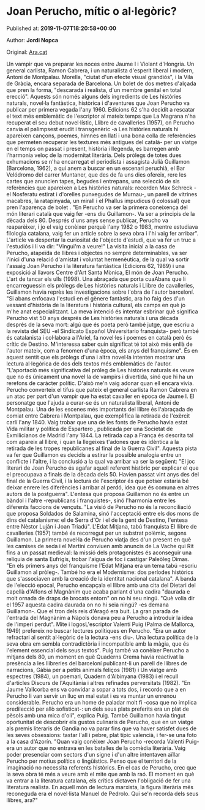 
# Joan Perucho, mític o al·legòric?

Published at: **2019-11-07T18:20:58+00:00**

Author: **Jordi Nopca**

Original: [Ara.cat](https://llegim.ara.cat/actualitat/Joan-Perucho-mitic-allegoric_0_2339766229.html)

Un vampir que va preparar les noces entre Jaume I i Violant d'Hongria. Un general carlista, Ramon Cabrera, i un naturalista d'esperit liberal i modern, Antoni de Montpalau. Morella, "ciutat d'un efecte visual grandiós", i la Vila de Gràcia, encara separada de Barcelona. Un bolet de dos metres d'alçada que pren la forma, "descarada i realista, d'un membre genital en total erecció". Aquests són només alguns dels ingredients de Les històries naturals, novel·la fantàstica, històrica i d'aventures que Joan Perucho va publicar per primera vegada l'any 1960. Edicions 62 s'ha decidit a rescatar el text més emblemàtic de l'escriptor al mateix temps que La Magrana n'ha recuperat el seu debut novel·lístic, Llibre de cavalleries (1957), on Perucho canvia el palimpsest erudit i transgenèric -a Les històries naturals hi apareixen cançons, poemes, himnes en llatí i una bona colla de referències que permeten recuperar les textures més antigues del català- per un viatge en el temps on passat i present, història i llegenda, es barregen amb l'harmonia veloç de la modernitat literària.
Dels pròlegs de totes dues exhumacions se n'ha encarregat el periodista i assagista Julià Guillamon (Barcelona, 1962), a qui anem a buscar en un escenari peruchià, el Bar Velódromo del carrer Muntaner, que des de fa uns dies ofereix, rere les cartes que anuncien tapes, begudes i entrepans, una selecció de sis referències que apareixen a Les històries naturals: recorden Max Schreck -el Nosferatu estirat i d'orelles punxegudes de Murnau-, un parell de vitrines macabres, la ratapinyada, un mirall i el Phallus impudicus (i colossal) que pren l'aparença de bolet .
"En Perucho va ser la primera coneixença del món literari català que vaig fer -ens diu Guillamon-. Va ser a principis de la dècada dels 80. Després d'uns anys sense publicar, Perucho va reaparèixer, i jo el vaig conèixer perquè l'any 1982 o 1983, mentre estudiava filologia catalana, vaig fer un article sobre la seva obra i l'hi vaig fer arribar". L'article va despertar la curiositat de l'objecte d'estudi, que va fer un truc a l'estudiós i li va dir: "Vingui'm a veure!" La visita inicial a la casa de Perucho, atapeïda de llibres i objectes no sempre determinables, va ser l'inici d'una relació d'amistat i voluntat hermenèutica, de la qual va sortir l'assaig Joan Perucho i la literatura fantàstica (Edicions 62, 1989) i una exposició al llavors Centre d'Art Santa Mònica, El món de Joan Perucho. L'art de tancar els ulls (1998).
Una abraçada que porta cuaAbans que li encarreguessin els pròlegs de Les històries naturals i Llibre de cavalleries, Guillamon havia reprès les investigacions sobre l'obra de l'autor barceloní. "Si abans enfocava l'estudi en el gènere fantàstic, ara ho faig des d'un vessant d'història de la literatura i història cultural, els camps en què jo m'he anat especialitzant. La meva intenció és intentar esbrinar què significa Perucho vist 50 anys després de Les històries naturals i una dècada després de la seva mort: algú que és poeta però també jutge, que escriu a la revista del SEU -el Sindicato Español Universitario franquista- però també és catalanista i col·labora a l'Ariel, fa novel·les i poemes en català però és crític de Destino. M'interessa saber quin significat té tot això més enllà de l'autor mateix, com a fenomen d'una època, els anys del franquisme".
És en aquest sentit que els pròlegs d'una i altra novel·la intenten mostrar una lectura al·legòrica de dos dels textos més emblemàtics de l'autor. "L'aportació més significativa del pròleg de Les històries naturals és veure que no és únicament una novel·la de vampirs i divertida, sinó que hi ha un rerefons de caràcter polític. D'això me'n vaig adonar quan ell encara vivia. Perucho converteix el tifus que pateix el general carlista Ramon Cabrera en un atac per part d'un vampir que ha estat cavaller en època de Jaume I. El personatge que l'ajuda a curar-se és un naturalista liberal, Antoni de Montpalau. Una de les escenes més importants del llibre és l'abraçada de comiat entre Cabrera i Montpalau, que exemplifica la retirada de l'exèrcit carlí l'any 1840. Vaig trobar que una de les fonts de Perucho havia estat Vida militar y política de Espartero , publicada per una Societat de Exmilicianos de Madrid l'any 1844. La retirada cap a França és descrita tal com apareix al llibre, i quan la llegeixes t'adones que és idèntica a la retirada de les tropes republicanes al final de la Guerra Civil".
Aquesta pista va fer que Guillamon es decidís a estirar la possible analogia entre un conflicte i l'altre, i la conclusió a la qual va arribar va ser la següent: "El joc literari de Joan Perucho és agafar aquell referent històric per explicar el que el preocupava a finals de la dècada dels 50. Havien passat vint anys des del final de la Guerra Civil, i la lectura de l'escriptor és que potser estaria bé deixar enrere les diferències i arribar al perdó, idea que és comuna en altres autors de la postguerra". L'entesa que proposa Guillamon no és entre un bàndol i l'altre -republicans i franquistes-, sinó l'harmonia entre les diferents faccions de vençuts. "La visió de Perucho no és la reconciliació que proposa Soldados de Salamina, sinó l'acceptació entre els dos mons de dins del catalanisme: el de Serra d'Or i el de la gent de Destino, l'entesa entre Nèstor Luján i Joan Triadú".
L'Edat Mitjana, tabú franquista El llibre de cavalleries (1957) també és recorregut per un substrat polèmic, segons Guillamon. La primera novel·la de Perucho viatja des d'un present en què les camises de seda i el Martini conviuen amb anuncis de La Vache qui Rit fins a un passat medieval: la missió dels protagonistes és aconseguir una relíquia de santa Eufrigis, trobar l'aigua de foc i castigar Paleòleg Dimas. "En els primers anys del franquisme l'Edat Mitjana era un tema tabú -escriu Guillamon al pròleg-. També ho era el Modernisme: dos períodes històrics que s'associaven amb la creació de la identitat nacional catalana". A banda de l'elecció epocal, Perucho encapçala el llibre amb una cita del Dietari del capellà d'Alfons el Magnànim que acaba parlant d'una cadira "daurada e molt ornada de draps de brocats entorn" on no hi seu ningú. "Què volia dir el 1957 aquesta cadira daurada on no hi seia ningú? -es demana Guillamon-. Que el tron dels reis d'Aragó era buit. La gran parada de l'entrada del Magnànim a Nàpols donava peu a Perucho a introduir la idea de l'imperi perdut".
Mite i logosL'escriptor Valentí Puig (Palma de Mallorca, 1949) prefereix no buscar lectures polítiques en Perucho. "Era un autor refractari al sentit al·legòric de la lectura -ens diu-. Una lectura política de la seva obra em sembla contradictòria i incompatible amb la màgia, que és l'element essencial dels seus textos". Puig també va conèixer Perucho a mitjans dels 80, un moment en què Quaderns Crema havia reactivat la presència a les llibreries del barceloní publicant-li un parell de llibres de narracions, Gàbia per a petits animals feliços (1981) i Un viatge amb espectres (1984), un poemari, Quadern d'Albinyana (1983) i el recull d'articles Discurs de l'Aquitània i altres refinades perversitats (1982). "En Jaume Vallcorba ens va convidar a sopar a tots dos, i recordo que a en Perucho li van servir un lluç en mal estat i es va muntar un enrenou considerable. Perucho era un home de paladar molt fi -cosa que no implica predilecció per allò sofisticat-: un dels seus plats preferits era un plat de pèsols amb una mica d'oli", explica Puig.
També Guillamon havia tingut oportunitat de descobrir els gustos culinaris de Perucho, que en un viatge als premis literaris de Gandia no va parar fins que va haver satisfet dues de les seves obsessions: tastar l'all i pebre, plat típic valencià, i fer-se una foto a la casa d'Azorín.
"Quan vaig conèixer Joan Perucho -recorda Valentí Puig- era un autor que no entrava en les batalles de la comèdia literària. Vaig poder presenciar com sectors d'un signe i d'un altre intentaven aïllar Perucho per motius polítics o lingüístics. Penso que el territori de la imaginació no necessita referents històrics. En el cas de Perucho, crec que la seva obra té més a veure amb el mite que amb la raó. El moment en què va entrar a la literatura catalana, els crítics dictaven l'obligació de fer una literatura realista. En aquell món de lectura marxista, la figura literària més reconeguda era el novel·lista Manuel de Pedrolo. Qui se'n recorda dels seus llibres, ara?"
